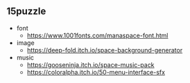 ## 15puzzle

- font
  - https://www.1001fonts.com/manaspace-font.html
- image
  - https://deep-fold.itch.io/space-background-generator
- music
  - https://gooseninja.itch.io/space-music-pack
  - https://coloralpha.itch.io/50-menu-interface-sfx
